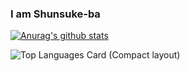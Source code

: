 ### I am Shunsuke-ba
[![Anurag's github stats](https://github-readme-stats.vercel.app/api?username=satorunooshie)](https://github.com/anuraghazra/github-readme-stats)

![Top Languages Card (Compact layout)](https://github-readme-stats.vercel.app/api/top-langs/?username=Yu-i-0904&layout=compact)

